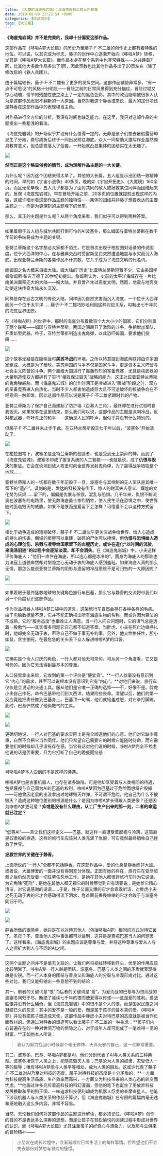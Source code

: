 ```yaml
---
title: 《大雄的海底鬼岩城》：深海核爆背后的异色故事
date: 2018-08-09 23:23:54 +0800
categories: [作品赏析]
tags: [大长篇]
---
```



**《海底鬼岩城》并不是完美的，我却十分偏爱这部作品。**

这部作品在《哆啦A梦大长篇》的历史乃至藤子·F·不二雄的创作史上都有着特殊的地位。可以说，以其完成为标志，藤子的创作中心逐渐开始向《哆啦A梦》转移，尤其是《哆啦A梦大长篇》。而作品本身在整个系列中也非常特殊——总共连载7回，比其他大多数作品多出了1回，因此页数也比其他作品多出了20页左右（除了修改后的《铁人兵团》）。

由于篇幅较长，藤子·F·不二雄有了更多的发挥空间。这部作品铺垫非常多，“有一点不可思议”的风格十分明显——冒险之前的日常风景得到充分描绘，冒险过程又惊心动魄，情节的残酷性使之染上了一定的黑色色彩。其中的政治隐喻被很多人认为是这部作品迟迟不翻新的一大原因。当然对我这个静香控来说，最大的加分项还是静香在这部作品中的表现堪当主角。

对作品进行全方位的分析，我没有时间也缺乏能力。在这里，我只对这部作品的主题提出一些粗浅的看法。

《海底鬼岩城》的开场似乎并没有什么值得一提的，无非是孩子们想去暑假露营却发生了分歧，费尽周折后终于一同出发前往海底。众人一同帮助大雄写作业虽然颇具教育意义，但总感觉落入了俗套。一开始就凸显集体的团结实在太无趣了。  

![](https://picx.zhimg.com/80/v2-cd94b7b621ac494629f3031509c00642_1440w.jpg?source=c8b7c179)
  

**然而正是这个略显俗套的情节，成为理解作品主题的一大关键。**

为什么呢？因为这个团结来得太早了。其他的大长篇，五人组显示出团结一致精神的时间，早的如《宇宙小战争》40多页，晚的如《宇宙开拓史》、《大魔境》160余页。而且无论早晚，五人几乎都是为了面对共同的敌人或拯救某位同伴而团结起来的。反观《海底鬼岩城》，早在冒险开始之前，20多页的位置就提前出现这样的内容，这或许暗示着这部作品主题的独特性——集体的团结并非藤子想要表达的主要主题之一，而是为更深刻的主题埋下的伏笔。

那么，真正的主题是什么呢？从两个角度来看，我们似乎可以得到两种答案。

---

如果着眼于五人组与威尔共同打倒可怕的AI波塞冬，那么姆国与亚特兰蒂斯在数千年前的争端将成为主题的关键。

亚特兰蒂斯这个名字想必大家都不陌生，它是首次出现于柏拉图对话录的传说国度，位于大西洋的中心，在与雅典交战时受宙斯惩罚突然遭遇地震与水灾而沉入海底。出现亚特兰蒂斯的各类作品不计其数，它几乎成为了海底文明的代名词。

而姆国之名大概来自姆大陆。姆大陆的“历史”比亚特兰蒂斯短暂不少，它由美国学者詹姆斯·柴吉吾德于20世纪初提出。詹姆斯认为，史前的太平洋海域存在一片比南美洲面积还大的大陆——姆大陆，并且曾产生过高度文明。然而，地震与地壳变动使这块传奇大陆永久沉没。

同样是存在远古文明的传说大陆，同样因为自然灾害而沉入海底，一个位于大西洋而另一个位于太平洋……藤子·F·不二雄巧妙地利用这种对应关系，勾勒出七千年前的海底世界图景。

在《哆啦A梦》的世界中，那时的海底分布着数百个大大小小的国家，它们分别属于两个联邦——姆国与亚特兰蒂斯。两国之间展开了激烈的斗争，争相增加军队、开发新型武器。终于，亚特兰蒂斯制造出鬼角弹，以此恐吓姆国，要求他们投降……

![](https://pic3.zhimg.com/80/v2-f9c66fea926e49b2c00ee078c0e70232_1440w.jpg?source=c8b7c179)

这个故事无疑是在隐喻当时**美苏冷战**的环境。之所以特意提到海底两联邦由许多国家组成，大概是为了反映，美苏两国的斗争不仅是国家斗争，更是资本主义阵营与社会主义阵营的斗争。两个超级大国进行了轰轰烈烈的军备竞赛，尤其是核武器的大量制造使双方都拥有了实行“相互保证毁灭”战略的能力，这正对应着亚特兰蒂斯的鬼角弹威胁。而《海底鬼岩城》的创作时间正是冷战进入“暖战”阶段之时，双方的军备竞赛进入白热化。当时不少人都害怕造成巨大且不可逆破坏的核战争会在不经意间一触即发。因此这部作品可以说是藤子·F·不二雄紧跟时代的产物。

亚特兰蒂斯为了保护自己而建起了防护墙（百慕大三角），最终却在进行试验时自我毁灭。如果故事在这里结束，那么我们可以说，这部作品的主题是讽刺冷战，反对核武器，呼吁真正的和平——这确是人民的呼声，但似乎并没有什么特别的。

但藤子·F·不二雄并未止步于此。在亚特兰蒂斯毁灭七千年以后，“波塞冬”开始活动了。

![](https://picx.zhimg.com/80/v2-9211efceccb8aa7ed8865cccf561a7b6_1440w.jpg?source=c8b7c179)

在柏拉图笔下，波塞冬是亚特兰蒂斯的创造者，也是受到无上崇拜的神。而到了《海底鬼岩城》，波塞冬却成了报复系统的人工智能——也就是说，成了**仇恨与毁灭**的象征。它会在侦测到敌人攻击时向全世界发射鬼角弹，为了赢得战争牺牲整个地球……

亚特兰蒂斯人的一切都在数千年前毁于一旦，波塞冬与其控制的无人军队是其唯一留下的“遗产”。讽刺的是，发达的科技没有传下、惊人的财富失去意义、辉煌的文化焚为灰烬……留下的，偏偏是仇恨与杀戮，混乱与恐惧。几千年来，仇恨不断流淌在波塞冬的电路里，使无数海底勇士惨烈牺牲，使人民生活在恐惧之中，使世界随时面临毁灭的威胁。如果不是恨而是爱留下会怎样？可惜爱不会以这种方式留下。

![](https://pic4.zhimg.com/80/v2-b5fc1e6767e81824186b273185167eeb_1440w.jpg?source=c8b7c179)

相比于战争造成的短期破坏，藤子·F·不二雄似乎更关注战争给世界、给人心造成的持久的伤害。倒塌的房屋可以重建，破碎的尸体可以掩埋，但**仇恨与恐惧给人造成的心理创伤、杀戮与凌辱给国家留下的血腥历史，或许在造化“以时间的流驶，来洗涤旧迹”的过程中会逐渐淡漠，却不会消失**。在《海底鬼岩城》中，小夫这样评价海底人：“他们一直住在海底，所以连心都是冰冷的”。而身为海底人的那谁也为法庭上道貌岸然却对恻隐之心无动于衷的海底人感到羞耻。如果海底人真的那么无情，那怎么能说亚特兰蒂斯的阴影与遗留的冷战思维不是可归咎的一大原因呢？

![](https://pic1.zhimg.com/80/v2-21cafeb4224e5d21be9012217dc5b9fd_1440w.jpg?source=c8b7c179)

---

如果着眼于最终拯救地球的关键角色旅行车巴基，那么它与静香的交流将带我们以另一个角度认识这部作品。

作为次品机器人哆啦A梦口袋中的道具，这架旅行车自然会存在各种各样的毛病。由于电脑数据量不足，它并不能正确报出所有海底生物的名称。而或许因为算法的不成熟，它的“服务态度”也很难让人满意。当一行人问它问题时，它的语气总是透着一股傲气——其实很多问题它自己都不知道答案。当胖虎、小夫在死亡边缘挣扎时，他却完全无动于衷，声称自己不做于事无补的事。另外，他又性格任性，胆小如鼠，贪生怕死，在最危急的关头丢下众人躲进哆啦A梦的口袋。

![](https://pic1.zhimg.com/80/v2-39a23720c91814b465de73dbf374ff8e_1440w.jpg?source=c8b7c179)

它确实是个令人讨厌的角色，一行人都对他无可奈何。可从另一个角度看，它又是可怜的。因为它无法得到最基本的尊重。

从口袋里拿出来后，它收到的第一个评价是“便宜货”。**一行人丝毫没有意识到它“内心”的需求，甚至可以说根本没有意识到它有“内心”。**对他们来说，旅行车仅仅是会说话的交通工具，服从他们是它唯一正确的选择——不，好像不是。胖虎小夫自己作死，命令巴基带他们到大西洋，结果险些丧命。清醒以后，他们的第一反应竟是把责任推到巴基身上。巴基顶一句嘴，他们就恼羞成怒，对它拳打脚踢。此时，巴基俨然成了他俩撒气的工具。

![](https://pic2.zhimg.com/80/v2-535144d238e7e78b15ededaf79bf3908_1440w.jpg?source=c8b7c179)

![](https://picx.zhimg.com/80/v2-56afa5a46f1a1e6605551cc17e6fea1f_1440w.jpg?source=c8b7c179)

更确切地说，一行人对巴基的要求实际上是完全顺遂他们的心意。他们对它缺少尊重，自然不会把它当作同伴。他们只希望自己需要它的时候它能随时待命，而它需要他们的时候却几乎没有存在感。当它有话对他们说的时候，哆啦A梦完全不考虑他说的话是否重要，只为它打断了自己的晚餐而恼怒

![](https://picx.zhimg.com/80/v2-40ed2f47d76cda320ccd6939a85280e3_1440w.jpg?source=c8b7c179)

可哆啦A梦本人受到的不是这样的待遇。

哆啦A梦也是古董机器人，也存在诸多缺陷。可是他却享受着与人类相同的待遇，包括蔑视与自己同为AI的巴基的权利。哆啦A梦因为巴基过于危险而想将它毁掉——可他曾因老鼠的出没拿出过地球毁灭炸弹，不可谓不危险，他自己为什么不被毁灭？造成这种地位差别的根源是什么？是因为哆啦A梦长得跟人类更像？还是因为哆啦A梦更可爱？**抑或是没有什么理由，从工厂生产出来的那一刻，二者的命运就已注定？**  

![](https://pica.zhimg.com/80/v2-61ab0792fd308e5ae31d335f0985b711_1440w.jpg?source=c8b7c179)

“低等AI”——且让我们这样定义——巴基，就这样一直遭受着鄙视与冷落，这简直是奴隶般的待遇。这样的旅行车应该对人类充满了仇恨，可它竟然最终牺牲自己拯救了世界。

**拯救世界的关键在于静香。**

上面所说的“一行人”全都不包括静香。在这部作品中，爱的化身是静香而非大雄。或者说，大雄博爱的一面并没有得到充分体现。正因有她的存在，旅行车在受尽煎熬之后仍然忍受着一切任劳任怨地工作。是她在其他人都怪罪旅行车时为它说话，为它免除“死刑”；是她在其他人都无视它的时候察觉到它有话要说；是她给它精心清洁，对它说感谢的话语……于是，性子又倔又爆的它才会乖乖听话，对胖虎小夫之死无动于衷的它才会感动得流下泪水，危难面前畏畏缩缩的它才会敢于与波塞冬同归于尽。

![](https://pic1.zhimg.com/80/v2-c1fdd6e3b539a861a77a29fc402cb767_1440w.jpg?source=c8b7c179)

![](https://pic4.zhimg.com/80/v2-36d01e41b8eaccd8e2d8172ed62bfd6a_1440w.jpg?source=c8b7c179)

静香所做的很简单，她只是在以对待其他人（包括哆啦A梦）相同的方式对待它罢了。圣母？不，尊重他人这种事谁都可以做到，这只是是否把巴基当人的问题罢了。这样看来，《海底鬼岩城》的主题应该是尊重与爱，并将这种尊重与爱从人与人之间扩大到人与不同的AI之间。

---

这两个主题之间并不是毫无关联的。让我们再将视线转移到开头，伏笔的作用应该比较明晰了。哆啦A梦一行人越是团结，波塞冬、巴基与人类之间的矛盾就表现得越是尖锐。而一行人本身的团结与善良又和海底人的分裂与冷漠形成对比。通过这些对比，我们又能归纳出一些意想不到的结论：

其一，前者的关键词是“恨”而后者的关键词是“爱”。为爱而战的巴基与为恨而战的波塞冬同归于尽，断绝了延续七千年的恨而使爱得以传递——这是爱的胜利。爱战胜恨并没有什么稀奇，但《海底鬼岩城》中的恨不是个人的恨，而是国家民族之间凝结已久的怨念；其中的爱不是一般的爱，而是属于孩子的最本真的爱。《哆啦A梦》并没有把孩子塑造成天使，这部作品中胖虎小夫对待巴基的态度就是被当作负面教材的。但通过对静香的塑造可以看出藤子·F·不二雄的一种执念：**孩子们内心普遍存在的一种对世间万物的恻隐之心，对于成年人却可能成了一笔难得一见的财富。**正如他本人所说：

> 我认为努力找回小时候那个毫无修饰、天真无邪的自己，这一点非常重要。

其二，波塞冬、巴基、哆啦A梦都是AI，他们分别代表了AI与人类关系的三种典型。波塞冬凌驾于人类之上，能随意毁灭人类；巴基沦为人类的奴隶，忍受低人一等的屈辱；唯有哆啦A梦能与人类平等相处，成为人类的朋友。这或许代表了藤子·F·不二雄对AI乃至对科技的态度。藤子对待科技的态度是十分矛盾的，**一方面为科技提高生活品质、生产效率而高兴，一方面又为科技带来的人类心态的转变而忧虑。**他画过许多充斥着高科技的科幻漫画，但他的笔下也诞生了用放弃科技发展换取和平的狗王国、一味追求科技便利却成为机器人俘虏的查摩查星人。他笔下涉及机器人与人类关系的作品不算少，但《海底鬼岩城》在有限的篇幅内毫无违和感地融入这么多内容，非常不容易。  

当然，无论我们如何对这部作品的主题进行解读，都必须记住，《哆啦A梦》创作的目的不是表达多么深奥的思想，而是让孩子在轻松愉悦的阅读过程中形成对世界的认识。而《哆啦A梦大长篇》尤其注重孩子的好奇心与想象力，以及那与生俱来的冒险精神——

> 小朋友在成长过程中，会渐渐顺应日常生活上的每样事情。但希望他们不会失去那份对梦想与冒险的憧憬。